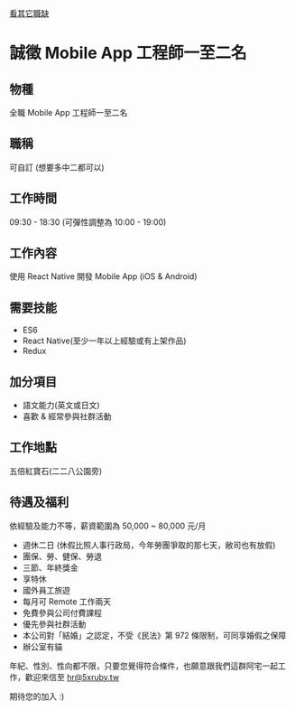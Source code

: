 [看其它職缺](/README.md)

# 誠徵 Mobile App 工程師一至二名

## 物種

全職 Mobile App 工程師一至二名

## 職稱

可自訂 (想要多中二都可以)

## 工作時間

09:30 - 18:30 (可彈性調整為 10:00 - 19:00)

## 工作內容

使用 React Native 開發 Mobile App (iOS & Android)

## 需要技能

- ES6
- React Native(至少一年以上經驗或有上架作品)
- Redux

## 加分項目

- 語文能力(英文或日文)
- 喜歡 & 經常參與社群活動

## 工作地點

五倍紅寶石(二二八公園旁)

## 待遇及福利

依經驗及能力不等，薪資範圍為 50,000 ~ 80,000 元/月

- 週休二日 (休假比照人事行政局，今年勞團爭取的那七天，敝司也有放假)
- 團保、勞、健保、勞退
- 三節、年終獎金
- 享特休
- 國外員工旅遊
- 每月可 Remote 工作兩天
- 免費參與公司付費課程
- 優先參與社群活動
- 本公司對「結婚」之認定，不受《民法》第 972 條限制，可同享婚假之保障
- 辦公室有貓

年紀、性別、性向都不限，只要您覺得符合條件，也願意跟我們這群阿宅一起工作，歡迎來信至 hr@5xruby.tw

期待您的加入 :)

